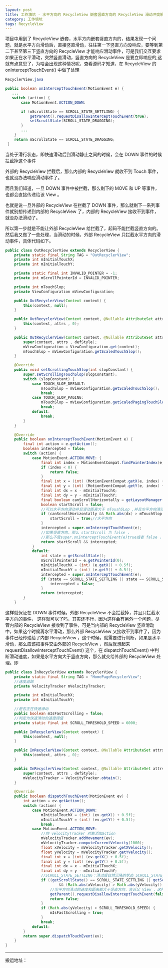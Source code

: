 ```yaml
---
layout: post
title: 工作填坑 - 水平方向的 RecycleView 嵌套竖直方向的 RecycleView 滑动冲突解决办法
category: 工作填坑
tags: RecycleView
---
```

<!-- * content -->
<!-- {:toc} -->

项目中用到了 RecycleView 嵌套，水平方向嵌套竖直方向的，结果发现一个问题，就是水平方向滑动后，直接竖直滑动，往往第一下竖直方向没响应，要等到第二下甚至第三下竖直方向的 RecycleView 才能响应滑动事件，可是我们交互要求如果正在水平滑动，突然竖直滑动，竖直方向的 RecycleView 是要立即响应的,这就有点意思了，为啥会出现这种情况呢，查看源码才知道，在 RecycleView 的 onInterceptTouchEvent() 中做了处理

```java
RecyclerView.java

public boolean onInterceptTouchEvent(MotionEvent e) {
   ...
   switch (action) {
       case MotionEvent.ACTION_DOWN:

       if (mScrollState == SCROLL_STATE_SETTLING) {
           getParent().requestDisallowInterceptTouchEvent(true);
           setScrollState(SCROLL_STATE_DRAGGING);
       }
       ...
    }
    return mScrollState == SCROLL_STATE_DRAGGING;
 }

```
当处于滑行状态，即快速滑动后到滑动静止之间的时候，会在 DOWN 事件的时候拦截掉这个事件

外部的 RecycleView 拦截后，那么内部的 RecycleView 就收不到 Touch 事件，也就没办法响应滑动事件了。

而且我们知道，一旦 DOWN 事件中被拦截，那么剩下的 MOVE 和 UP 等事件，也都会直接传递给该 View 。

也就是说一旦外部的 RecycleView 在拦截了 DOWN 事件，那么就剩下一系列事件就别想传递到内部的 RecycleView 了，内部的 RecycleView 接收不到事件，就没办法滑动了。

所以第一步就是不能让外部 RecycleView 给拦截了，起码不能拦截竖直方向的。
然后我又做了一些处理，当滑动的时候，外部 RecycleView 只拦截水平方向的滑动事件，具体代码如下。

```java
public class OutRecyclerView extends RecyclerView {
    private static final String TAG = "OutRecyclerView";
    private int mInitialTouchX;
    private int mInitialTouchY;

    private static final int INVALID_POINTER = -1;
    private int mScrollPointerId = INVALID_POINTER;

    private int mTouchSlop;
    private ViewConfiguration mViewConfiguration;

    public OutRecyclerView(Context context) {
        this(context, null);
    }

    public OutRecyclerView(Context context, @Nullable AttributeSet attrs) {
        this(context, attrs , 0);
    }

    public OutRecyclerView(Context context, @Nullable AttributeSet attrs, int defStyle) {
        super(context, attrs , defStyle);
        mViewConfiguration = ViewConfiguration.get(context);
        mTouchSlop = mViewConfiguration.getScaledTouchSlop();
    }

    @Override
    public void setScrollingTouchSlop(int slopConstant) {
        super.setScrollingTouchSlop(slopConstant);
        switch (slopConstant) {
            case TOUCH_SLOP_DEFAULT:
                mTouchSlop = mViewConfiguration.getScaledTouchSlop();
                break;
            case TOUCH_SLOP_PAGING:
                mTouchSlop = mViewConfiguration.getScaledPagingTouchSlop();
                break;
            default:
                break;
        }
    }

    @Override
    public boolean onInterceptTouchEvent(MotionEvent e) {
        final int action = e.getAction();
        boolean intercepted = false;
        switch (action) {
            case MotionEvent.ACTION_MOVE: {
                final int index = MotionEventCompat.findPointerIndex(e, mScrollPointerId);
                if (index < 0) {
                    return false;
                }
                final int x = (int) (MotionEventCompat.getX(e, index) + 0.5f);
                final int y = (int) (MotionEventCompat.getY(e, index) + 0.5f);
                final int dx = x - mInitialTouchX;
                final int dy = y - mInitialTouchY;
                final boolean canScrollHorizontally = getLayoutManager().canScrollHorizontally();
                boolean startScroll = false;
                //可以水平方向滑动并且滑动距离大于 mToushSLop ,并且水平方向滑动距离大于竖直方向的。
                if (canScrollHorizontally && Math.abs(dx) > mTouchSlop && (Math.abs(dx) >= Math.abs(dy))) {
                    startScroll = true;//水平方向
                }
                intercepted = super.onInterceptTouchEvent(e);
                //如果竖直方向，那么 startScroll 为 false ，
                //那么不管super.onInterceptTouchEvent(e)true或者 false ，结果都是 false ，那么就不会拦截。
                return startScroll && intercepted;
            }
            default:
                int state = getScrollState();
                mScrollPointerId = e.getPointerId(0);
                mInitialTouchX = (int) (e.getX() + 0.5f);
                mInitialTouchY = (int) (e.getY() + 0.5f);
                intercepted = super.onInterceptTouchEvent(e);
                if (state == SCROLL_STATE_SETTLING || state == SCROLL_STATE_DRAGGING) {
                    intercepted = false;
                }
                return intercepted;
        }
    }

```
这样就保证在 DOWN 事件时候，外部 RecycleView 不会拦截掉，并且只拦截水平方向的事件，
这样就可以了吗，其实还不行，因为这样会有另外一个问题，尽管内部的 RecycleView 接收到了事件，可是当内部的 RecycleView 竖直滑动中，如果这个时候再水平滑动，那么外部 RecycleView 又接收不到事件了，因为事件已经传递给了内部 RecycleView ，这个时候，就需要进行判断，如果是水平滑动，那么应该把事件交由外部的 RecycleView ，然后就想起来 requestDisallowInterceptTouchEvent() 这个，在 dispatchTouchEvent() 中判断滑动速度，如果是水平方向大于竖直方向，那么就交给外部的 RecycleView 处理。即

```java
public class InRecyclerView extends RecyclerView {
    private static final String TAG = "HomePageRecyclerView";
    //速度追踪
    private VelocityTracker mVelocityTracker;

    private int mInitialTouchX;
    private int mInitialTouchY;

    //是否正在快速滑动
    public boolean mIsFastScrolling = false;
    //判定为快速滑动的速度阀值
    private static final int SCROLL_THRESHOLD_SPEED = 6000;

    public InRecyclerView(Context context) {
        this(context, null);
    }

    public InRecyclerView(Context context, @Nullable AttributeSet attrs) {
        this(context, attrs , 0);
    }

    public InRecyclerView(Context context, @Nullable AttributeSet attrs, int defStyle) {
        super(context, attrs , defStyle);
        mVelocityTracker = VelocityTracker.obtain();
    }

    @Override
    public boolean dispatchTouchEvent(MotionEvent ev) {
        int action = ev.getAction();
        switch (action) {
            case MotionEvent.ACTION_DOWN:
                mInitialTouchX = (int) (ev.getX() + 0.5f);
                mInitialTouchY = (int) (ev.getY() + 0.5f);
                break;
            case MotionEvent.ACTION_MOVE:
                //向 velocityTracker 对象添加action
                mVelocityTracker.addMovement(ev);
                mVelocityTracker.computeCurrentVelocity(1000);
                float xVelocity = mVelocityTracker.getXVelocity();
                float yVelocity = mVelocityTracker.getYVelocity();
                final int x = (int) (ev.getX() + 0.5f);
                final int y = (int) (ev.getY() + 0.5f);
                final int dx = x - mInitialTouchX;
                final int dy = y - mInitialTouchY;
                //SCROLL_STATE_SETTLING：滑动后自然沉降的状态 SCROLL_STATE_DRAGGING 滑动状态
                if ((getScrollState() == SCROLL_STATE_SETTLING || getScrollState() == SCROLL_STATE_DRAGGING)
                        && (Math.abs(xVelocity) > Math.abs(yVelocity)) && (Math.abs(dx) > Math.abs(dy))) {
                    //水平方向滑动的速度和距离都大于竖直方向，告诉父 View ，这种情况下，我不需要，事件交给父View
                    getParent().requestDisallowInterceptTouchEvent(false);
                    return false;
                }
                if (Math.abs(yVelocity) > SCROLL_THRESHOLD_SPEED) {
                    mIsFastScrolling = true;
                }
                break;
            default:
        }
        return super.dispatchTouchEvent(ev);
    }    
}
```

---
搬运地址：    
